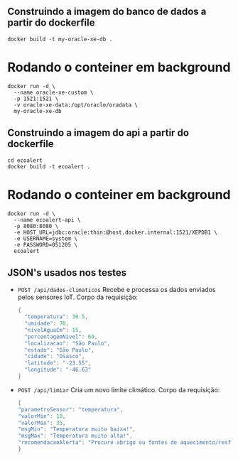 
## Construindo a imagem do banco de dados a partir do dockerfile
```shell
docker build -t my-oracle-xe-db .
```

# Rodando o conteiner em background  
```shell
docker run -d \
  --name oracle-xe-custom \
  -p 1521:1521 \
  -v oracle-xe-data:/opt/oracle/oradata \
  my-oracle-xe-db
```
## Construindo a imagem do api a partir do dockerfile
```shell
cd ecoalert
docker build -t ecoalert .
``` 
# Rodando o conteiner em background 
```shell
docker run -d \
  --name ecoalert-api \
  -p 8080:8080 \
  -e HOST_URL=jdbc:oracle:thin:@host.docker.internal:1521/XEPDB1 \
  -e USERNAME=system \
  -e PASSWORD=051205 \
  ecoalert
```
## JSON's usados nos testes
* `POST /api/dados-climaticos`
  Recebe e processa os dados enviados pelos sensores IoT.
  Corpo da requisição:
  ```java
  {
    "temperatura": 30.5,
    "umidade": 70,
    "nivelAguaCm": 15,
    "porcentagemNivel": 60,
    "localizacao": "São Paulo",
    "estado": "São Paulo",
    "cidade": "Osasco",
    "latitude": "-23.55",
    "longitude": "-46.63"
  }
  ```
* `POST /api/limiar`
  Cria um novo limite climático.
  Corpo da requisição:
  ```java
  {
  "parametroSensor": "temperatura",
  "valorMin": 10,
  "valorMax": 35,
  "msgMin": "Temperatura muito baixa!",
  "msgMax": "Temperatura muito alta!",
  "recomendacaoAlerta": "Procure abrigo ou fontes de aquecimento/resfriamento"
  }
  ```
